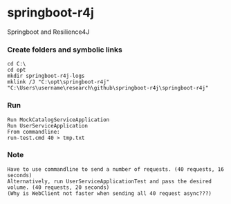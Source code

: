 # springboot-r4j
Springboot and Resilience4J

### Create folders and symbolic links
	cd C:\
	cd opt
	mkdir springboot-r4j-logs 
	mklink /J "C:\opt\springboot-r4j" "C:\Users\username\research\github\springboot-r4j\springboot-r4j"
	
### Run
	Run MockCatalogServiceApplication
	Run UserServiceApplication
	From commandline:
	run-test.cmd 40 > tmp.txt
### Note
	Have to use commandline to send a number of requests. (40 requests, 16 seconds)
	Alternatively, run UserServiceApplicationTest and pass the desired volume. (40 requests, 20 seconds)
	(Why is WebClient not faster when sending all 40 request async???)
	
	 
	 